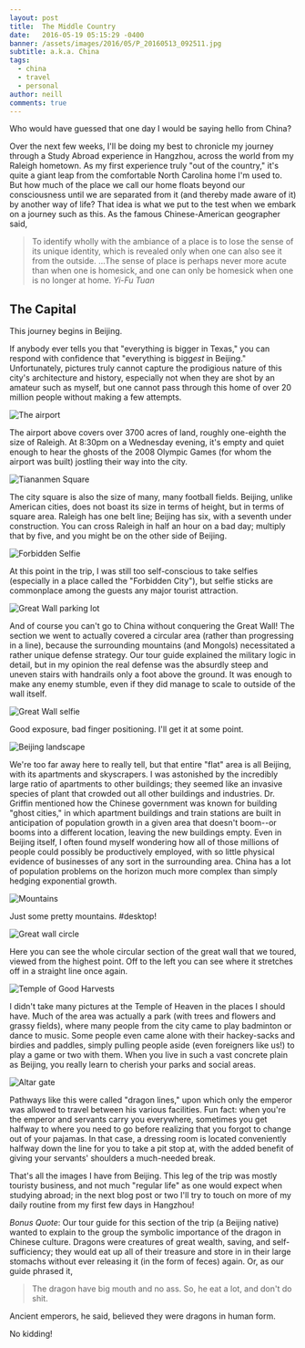 ```yaml
---
layout: post
title:  The Middle Country
date:   2016-05-19 05:15:29 -0400
banner: /assets/images/2016/05/P_20160513_092511.jpg
subtitle: a.k.a. China
tags:
  - china
  - travel
  - personal
author: neill
comments: true
---
```

Who would have guessed that one day I would be saying hello from China?

Over the next few weeks, I'll be doing my best to chronicle my journey through a Study Abroad experience in Hangzhou, across the world from my Raleigh hometown. <!--more--> As my first experience truly "out of the country," it's quite a giant leap from the comfortable North Carolina home I'm used to. But how much of the place we call our home floats beyond our consciousness until we are separated from it (and thereby made aware of it) by another way of life? That idea is what we put to the test when we embark on a journey such as this. As the famous Chinese-American geographer said, 

> To identify wholly with the ambiance of a place is to lose the sense of its unique identity, which is revealed only when one can also see it from the outside. ...The sense of place is perhaps never more acute than when one is homesick, and one can only be homesick when one is no longer at home. <cite>Yi-Fu Tuan</cite>

## The Capital

This journey begins in Beijing. 

If anybody ever tells you that "everything is bigger in Texas," you can respond with confidence that "everything is bigg*est* in Beijing." Unfortunately, pictures truly cannot capture the prodigious nature of this city's architecture and history, especially not when they are shot by an amateur such as myself, but one cannot pass through this home of over 20 million people without making a few attempts.

![The airport](/assets/images/2016/05/P_20160511_080002-2.jpg)

The airport above covers over 3700 acres of land, roughly one-eighth the size of Raleigh. At 8:30pm on a Wednesday evening, it's empty and quiet enough to hear the ghosts of the 2008 Olympic Games (for whom the airport was built) jostling their way into the city. 

![Tiananmen Square](/assets/images/2016/05/P_20160512_085211.jpg)

The city square is also the size of many, many football fields. Beijing, unlike American cities, does not boast its size in terms of height, but in terms of square area. Raleigh has one belt line; Beijing has six, with a seventh under construction. You can cross Raleigh in half an hour on a bad day; multiply that by five, and you might be on the other side of Beijing. 

![Forbidden Selfie](/assets/images/2016/05/P_20160512_093954.jpg)

At this point in the trip, I was still too self-conscious to take selfies (especially in a place called the "Forbidden City"), but selfie sticks are commonplace among the guests any major tourist attraction.

![Great Wall parking lot](/assets/images/2016/05/P_20160512_135151-1.jpg)

And of course you can't go to China without conquering the Great Wall! The section we went to actually covered a circular area (rather than progressing in a line), because the surrounding mountains (and Mongols) necessitated a rather unique defense strategy. Our tour guide explained the military logic in detail, but in my opinion the real defense was the absurdly steep and uneven stairs with handrails only a foot above the ground. It was enough to make any enemy stumble, even if they did manage to scale to outside of the wall itself.

![Great Wall selfie](/assets/images/2016/05/P_20160512_141123_BF.jpg)

Good exposure, bad finger positioning. I'll get it at some point.

![Beijing landscape](/assets/images/2016/05/P_20160512_142857.jpg)

We're too far away here to really tell, but that entire "flat" area is all Beijing, with its apartments and skyscrapers. I was astonished by the incredibly large ratio of apartments to other buildings; they seemed like an invasive species of plant that crowded out all other buildings and industries. Dr. Griffin mentioned how the Chinese government was known for building "ghost cities," in which apartment buildings and train stations are built in anticipation of population growth in a given area that doesn't boom--or booms into a different location, leaving the new buildings empty. Even in Beijing itself, I often found myself wondering how all of those millions of people could possibly be productively employed, with so little physical evidence of businesses of any sort in the surrounding area. China has a lot of population problems on the horizon much more complex than simply hedging exponential growth. 

![Mountains](/assets/images/2016/05/P_20160512_143704-1.jpg)

Just some pretty mountains. #desktop!

![Great wall circle](/assets/images/2016/05/P_20160512_143933.jpg)

Here you can see the whole circular section of the great wall that we toured, viewed from the highest point. Off to the left you can see where it stretches off in a straight line once again. 

![Temple of Good Harvests](/assets/images/2016/05/P_20160513_092511.jpg)

I didn't take many pictures at the Temple of Heaven in the places I should have. Much of the area was actually a park (with trees and flowers and grassy fields), where many people from the city came to play badminton or dance to music. Some people even came alone with their hackey-sacks and birdies and paddles, simply pulling people aside (even foreigners like us!) to play a game or two with them. When you live in such a vast concrete plain as Beijing, you really learn to cherish your parks and social areas.

![Altar gate](/assets/images/2016/05/P_20160513_094000.jpg)

Pathways like this were called "dragon lines," upon which only the emperor was allowed to travel between his various facilities. Fun fact: when you're the emperor and servants carry you everywhere, sometimes you get halfway to where you need to go before realizing that you forgot to change out of your pajamas. In that case, a dressing room is located conveniently halfway down the line for you to take a pit stop at, with the added benefit of giving your servants' shoulders a much-needed break. 

That's all the images I have from Beijing. This leg of the trip was mostly touristy business, and not much "regular life" as one would expect when studying abroad; in the next blog post or two I'll try to touch on more of my daily routine from my first few days in Hangzhou!

*Bonus Quote*: Our tour guide for this section of the trip (a Beijing native) wanted to explain to the group the symbolic importance of the dragon in Chinese culture. Dragons were creatures of great wealth, saving, and self-sufficiency; they would eat up all of their treasure and store in in their large stomachs without ever releasing it (in the form of feces) again. Or, as our guide phrased it,

> The dragon have big mouth and no ass. So, he eat a lot, and don't do shit.

Ancient emperors, he said, believed they were dragons in human form. 

No kidding!
